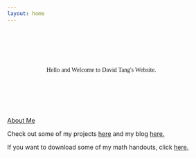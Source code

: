 ```yaml
---
layout: home
---
```

<link rel="stylesheet" href="styles.css"></link>


<div style="font-family:verdana; text-align: center; margin-top: 100px;
  margin-bottom: 100px;
  margin-right: 150px;
  margin-left: 80px;"> Hello and Welcome to David Tang's Website.</div>


<a href="/about" class="button-dark">
  About Me </a>

Check out some of my projects [here](/projects) and my blog [here.](/my-blog)

If you want to download some of my math handouts, click [here.](https://github.com/itangdav/my-blog/tree/master/assets)
